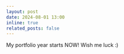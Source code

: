```yaml
---
layout: post
date: 2024-08-01 13:00
inline: true
related_posts: false
---
```


My portfolio year starts NOW! Wish me luck :)
